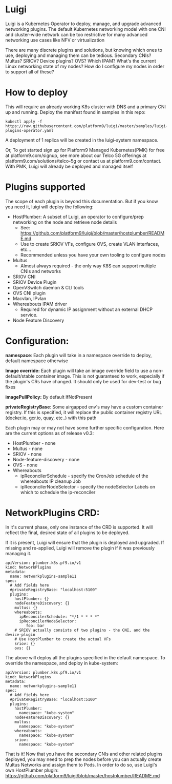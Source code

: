 # Luigi
Luigi is a Kubernetes Operator to deploy, manage, and upgrade advanced networking plugins. The default Kubernetes networking model with one CNI and cluster-wide network can be too restrictive for many advanced networking use cases like NFV or virtualization

There are many discrete plugins and solutions, but knowing which ones to use, deploying and managing them can be tedious. Secondary CNIs? Multus? SRIOV? Device plugins? OVS? Which IPAM? What's the current Linux networking state of my nodes? How do I configure my nodes in order to support all of these?

# How to deploy
This will require an already working K8s cluster with DNS and a primary CNI up and running. 
Deploy the manifest found in samples in this repo:
```
kubectl apply -f https://raw.githubusercontent.com/platform9/luigi/master/samples/luigi-plugins-operator.yaml
```
A deployment of 1 replica will be created in the luigi-system namespace.

Or, To get started sign up for Platform9 Managed Kubernetes(PMK) for free at platform9.com/signup, see more about our Telco 5G offerings at platform9.com/solutions/telco-5g or contact us at platform9.com/contact. With PMK, Luigi will already be deployed and managed itself

# Plugins supported
The scope of each plugin is beyond this documentation. But if you know you need it, luigi will deploy the following:

 - HostPlumber: A subset of Luigi, an operator to configure/prep networking on the node and retrieve node details
	 - See: https://github.com/platform9/luigi/blob/master/hostplumber/README.md
	 - Use to create SRIOV VFs, configure OVS, create VLAN interfaces, etc...
	 - Recommended unless you have your own tooling to configure nodes
 - Multus
	 - Almost always required - the only way K8S can support multiple CNIs and networks
 - SRIOV CNI
 - SRIOV Device Plugin
 - OpenVSwitch daemon & CLI tools
 - OVS CNI plugin
 - Macvlan, IPvlan
 - Whereabouts IPAM driver
	 - Required for dynamic IP assignment without an external DHCP service.
 - Node Feature Discovery

# Configuration:

**namespace**: Each plugin will take in a namespace override to deploy, default namespace otherwise

**Image override:** Each plugin will take an image override field to use a non-default/stable container image. This is not guaranteed to work, especially if the plugin's CRs have changed. It should only be used for dev-test or bug fixes

**imagePullPolicy:** By default IfNotPresent

**privateRegistryBase**: Some airgapped env's may have a custom container registry. If this is specified, it will replace the public container registry URL (docker.io, gcr.io, quay, etc..) with this path

Each plugin may or may not have some further specific configuration. Here are the current options as of release v0.3:
 - HostPlumber - none
 - Multus - none
 - SRIOV - none
 - Node-feature-discovery - none
 - OVS - none
 - Whereabouts
	 - ipReconcilerSchedule - specify the CronJob schedule of the whereabouts IP cleanup Job
	 - ipReconcilerNodeSelector - specify the nodeSelector Labels on which to schedule the ip-reconciler

# NetworkPlugins CRD:
In it's current phase, only one instance of the CRD is supported. It will reflect the final, desired state of all plugins to be deployed.

If it is present, Luigi will ensure that the plugin is deployed and upgraded. If missing and re-applied, Luigi will remove the plugin if it was previously managing it.

```
apiVersion: plumber.k8s.pf9.io/v1
kind: NetworkPlugins
metadata:
  name: networkplugins-sample11
spec:
  # Add fields here
  #privateRegistryBase: "localhost:5100"
  plugins:
    hostPlumber: {}
    nodeFeatureDiscovery: {}
    multus: {}
    whereabouts:
      ipReconcilerSchedule: "*/1 * * * *"
      ipReconcilerNodeSelector:
         foo: bar
    # SRIOV actually consists of two plugins - the CNI, and the device-plugin
    # Use HostPlumber to create the actual VFs
    sriov: {}
    ovs: {}
```

The above will deploy all the plugins specified in the default namespace. To override the namespace, and deploy in kube-system:

```
apiVersion: plumber.k8s.pf9.io/v1
kind: NetworkPlugins
metadata:
  name: networkplugins-sample11
spec:
  # Add fields here
  #privateRegistryBase: "localhost:5100"
  plugins:
    hostPlumber:
      namespace: "kube-system"
    nodeFeatureDiscovery: {}
    multus:
      namespace: "kube-system"
    whereabouts:
      namespace: "kube-system"
    sriov:
      namespace: "kube-system"
```

That is it! Now that you have the secondary CNIs and other related plugins deployed, you may need to prep the nodes before you can actually create Multus Networks and assign them to Pods. In order to do so, use Luigi's own HostPlumber plugin: https://github.com/platform9/luigi/blob/master/hostplumber/README.md
